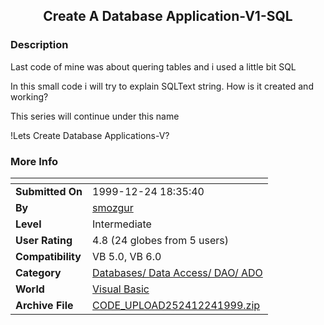 ﻿<div align="center">

## Create A Database Application\-V1\-SQL


</div>

### Description

Last code of mine was about quering tables and i used a little bit SQL

In this small code i will try to explain SQLText string. How is it created and working?

This series will continue under this name

!Lets Create Database Applications-V?
 
### More Info
 


<span>             |<span>
---                |---
**Submitted On**   |1999-12-24 18:35:40
**By**             |[smozgur](https://github.com/Planet-Source-Code/PSCIndex/blob/master/ByAuthor/smozgur.md)
**Level**          |Intermediate
**User Rating**    |4.8 (24 globes from 5 users)
**Compatibility**  |VB 5\.0, VB 6\.0
**Category**       |[Databases/ Data Access/ DAO/ ADO](https://github.com/Planet-Source-Code/PSCIndex/blob/master/ByCategory/databases-data-access-dao-ado__1-6.md)
**World**          |[Visual Basic](https://github.com/Planet-Source-Code/PSCIndex/blob/master/ByWorld/visual-basic.md)
**Archive File**   |[CODE\_UPLOAD252412241999\.zip](https://github.com/Planet-Source-Code/smozgur-create-a-database-application-v1-sql__1-5108/archive/master.zip)








